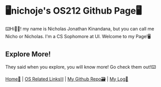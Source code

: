 
# 🖥nichoje's OS212 Github Page🖥
⌨️Hi🤚🏽! my name is Nicholas Jonathan Kinandana, but you can call me Nicho or Nicholas. I'm a CS Sophomore at UI. Welcome to my Page!🖥

## Explore More!
They said when you explore, you will know more! Go check them out!⌨️ 

[Home🏡](https://nichoje.github.io/os212/) | [OS Related Links⛓](links.md) | [My Github Repo🗃](https://github.com/nichoje/os212) | [My Log📝](https://nichoje.github.io/os212/TXT/mylog.txt)




